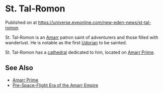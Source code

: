 # St. Tal-Romon
Published on  at https://universe.eveonline.com/new-eden-news/st-tal-romon

St. Tal-Romon is an [Amarr](6BPFRy27fN4LnYlIyzvEwo) patron saint of
adventurers and those filled with wanderlust. He is notable as the first
[Udorian](723tMHRDvyldo15RMLMuqh) to be sainted.

St. Tal-Romon has a [cathedral](sQa3CgriPhcdRyu5wArOb)
dedicated to him, located on [Amarr Prime](bHRN1rfoBSiLCOFANsGI4).

See Also
--------

-   [Amarr Prime](bHRN1rfoBSiLCOFANsGI4)
-   [Pre-Space-Flight Era of the Amarr Empire](56asdztXc3S4tVJhB5sqgw)
